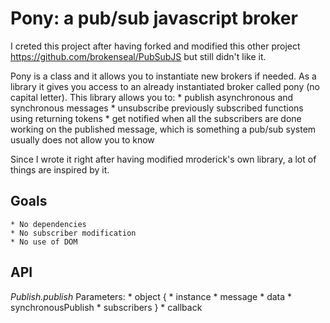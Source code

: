 # Pony: a pub/sub javascript broker

I creted this project after having forked and modified this other project https://github.com/brokenseal/PubSubJS but still didn't like it.

Pony is a class and it allows you to instantiate new brokers if needed. As a library it gives you access to an already instantiated broker called pony (no capital letter).
This library allows you to:
    * publish asynchronous and synchronous messages
    * unsubscribe previously subscribed functions using returning tokens
    * get notified when all the subscribers are done working on the published message, which is something a pub/sub system usually does not allow you to know

Since I wrote it right after having modified mroderick's own library, a lot of things are inspired by it.

## Goals
    * No dependencies
    * No subscriber modification
    * No use of DOM

## API

_Publish.publish_
Parameters:
    * object {
         * instance
         * message
         * data
         * synchronousPublish
         * subscribers
    }
    * callback
